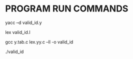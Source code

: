 # PROGRAM RUN COMMANDS

yacc –d  valid_id.y


lex   valid_id.l



gcc  y.tab.c  lex.yy.c  –ll -o valid_id

./valid_id